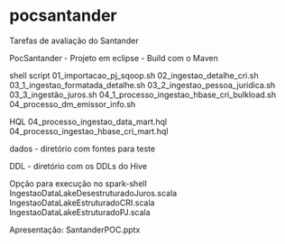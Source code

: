 # pocsantander

Tarefas de avaliação do Santander

PocSantander - Projeto em eclipse - Build com o Maven

shell script
01_importacao_pj_sqoop.sh
02_ingestao_detalhe_cri.sh
03_1_ingestao_formatada_detalhe.sh
03_2_ingestao_pessoa_juridica.sh
03_3_ingestão_juros.sh
04_1_processo_ingestao_hbase_cri_bulkload.sh
04_processo_dm_emissor_info.sh

HQL
04_processo_ingestao_data_mart.hql
04_processo_ingestao_hbase_cri_mart.hql

dados - diretório com fontes para teste

DDL - diretório com os DDLs do Hive

Opção para execução no spark-shell
IngestaoDataLakeDesestruturadoJuros.scala
IngestaoDataLakeEstruturadoCRI.scala
IngestaoDataLakeEstruturadoPJ.scala

Apresentação:
SantanderPOC.pptx
